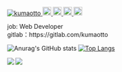<p align="left"> 
  <a href="https://github.com/kumaotto/kumaotto/">
    <img src="https://komarev.com/ghpvc/?username=kumaotto" alt="kumaotto" />
  </a>
  <a href="http://twitter.com/EngineerKumaou">
    <img height="20" src="https://img.shields.io/twitter/follow/yutkat?label=Twitter&logo=twitter&style=flat" />
  </a>
  <a href="https://github.com/kumaotto">
    <img height="20" src="https://img.shields.io/github/followers/kumaotto?label=follow&logo=github&style=flat" />
  </a>
  <a href="http://qiita.com/Kumaou_00">
    <img height="20" src="https://qiita-badge.apiapi.app/s/Kumaou_00/posts.svg" />
  </a>
  <//qiita.com/Kumaou_00">
    <img height="20" src="https://qiita-badge.apiapi.app/s/Kumaou_00/contributions.svg" />
  </a>
</p>
job: Web Developer<br>
gitlab：https://gitlab.com/kumaotto

![Anurag's GitHub stats](https://github-readme-stats.vercel.app/api?username=kumaotto&show_icons=true)
[![Top Langs](https://github-readme-stats.vercel.app/api/top-langs/?username=kumaotto&layout=compact)](https://github.com/anuraghazra/github-readme-stats)

<a href="https://github.com/anuraghazra/github-readme-stats">
  <img align="left" src="https://github-readme-stats.vercel.app/api?username=kumaotto&count_private=true&show_icons=true" />
</a>
<a href="https://github.com/anuraghazra/github-readme-stats">
  <img align="left" src="https://github-readme-stats.vercel.app/api/top-langs/?username=kumaotto" />
</a>


<!--
**kumaotto/kumaotto** is a ✨ _special_ ✨ repository because its `README.md` (this file) appears on your GitHub profile.

Here are some ideas to get you started:

- 🔭 I’m currently working on ...
- 🌱 I’m currently learning ...
- 👯 I’m looking to collaborate on ...
- 🤔 I’m looking for help with ...
- 💬 Ask me about ...
- 📫 How to reach me: ...
- 😄 Pronouns: ...
- ⚡ Fun fact: ...
-->
